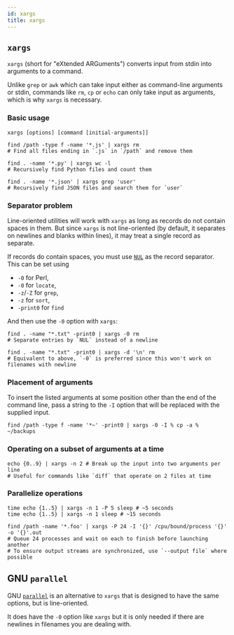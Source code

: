 ```yaml
---
id: xargs
title: xargs
---
```


## `xargs`

`xargs` (short for "eXtended ARGuments") converts input from stdin into arguments to a command.

Unlike `grep` or `awk` which can take input either as command-line arguments or stdin, commands like `rm`, `cp` or `echo` can only take input as arguments, which is why `xargs` is necessary.

### Basic usage

```shell
xargs [options] [command [initial-arguments]]

find /path -type f -name '*.js' | xargs rm
# Find all files ending in `.js` in `/path` and remove them

find . -name '*.py' | xargs wc -l
# Recursively find Python files and count them

find . -name '*.json' | xargs grep 'user'
# Recursively find JSON files and search them for `user`
```

### Separator problem

Line-oriented utilities will work with `xargs` as long as records do not contain spaces in them. But since `xargs` is not line-oriented (by default, it separates on newlines and blanks within lines), it may treat a single record as separate.

If records do contain spaces, you must use [`NUL`](https://en.wikipedia.org/wiki/Null_character) as the record separator. This can be set using

- `-0` for Perl,
- `-0` for `locate`,
- `-z`/`-Z` for `grep`,
- `-z` for `sort`,
- `-print0` for `find`

And then use the `-0` option with `xargs`:

```shell
find . -name "*.txt" -print0 | xargs -0 rm
# Separate entries by `NUL` instead of a newline

find . -name "*.txt" -print0 | xargs -d '\n' rm
# Equivalent to above, `-0` is preferred since this won't work on filenames with newline
```

### Placement of arguments

To insert the listed arguments at some position other than the end of the command line, pass a string to the `-I` option that will be replaced with the supplied input.

```shell
find /path -type f -name '*~' -print0 | xargs -0 -I % cp -a % ~/backups
```

### Operating on a subset of arguments at a time

```shell
echo {0..9} | xargs -n 2 # Break up the input into two arguments per line
# Useful for commands like `diff` that operate on 2 files at time
```

### Parallelize operations

```shell
time echo {1..5} | xargs -n 1 -P 5 sleep # ~5 seconds
time echo {1..5} | xargs -n 1 sleep # ~15 seconds

find /path -name '*.foo' | xargs -P 24 -I '{}' /cpu/bound/process '{}' -o '{}'.out
# Queue 24 processes and wait on each to finish before launching another
# To ensure output streams are synchronized, use `--output file` where possible
```

## GNU `parallel`

GNU [`parallel`](https://www.gnu.org/software/parallel/) is an alternative to `xargs` that is designed to have the same options, but is line-oriented.

It does have the `-0` option like `xargs` but it is only needed if there are newlines in filenames you are dealing with.
